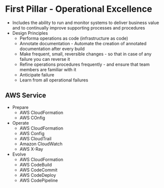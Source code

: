 # First Pillar - Operational Excellence

- Includes the ability to run and monitor systems to deliver business value and to continually improve supporting processes and procedures
- Design Principles
    - Performa operations as code (infrastructure as code)
    - Annotate documentation - Automate the creation of annotated documentation after every build
    - Make frequent, small, reversible changes - so that in case of any failure you can reverse it
    - Refine operations procedures frequently - and ensure that team members are familiar with it
    - Anticipate failure
    - Learn from all operational failures

## AWS Service

- Prepare
    - AWS CloudFormation
    - AWS COnfig
- Operate
    - AWS CloudFormation
    - AWS Config
    - AWS CloudTrail
    - Amazon CloudWatch
    - AWS X-Ray
- Evolve 
    - AWS CloudFormation
    - AWS CodeBuild
    - AWS CodeCommit
    - AWS CodeDeploy
    - AWS CodePipeline
